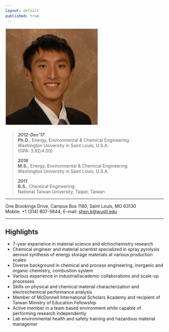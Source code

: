 ```yaml
---
layout: default
published: true
---
```


<img class="profile-picture" src="/pictures/profilePic.png">

>**_2012-Dec&#39;17_**  
>**Ph.D.**, Energy, Environmental &amp; Chemical Engineering                     
>Washington University in Saint Louis, U.S.A.   
>(GPA: 3.92/4.00)
>
>**_2016_**      
>**M.S.**, Energy, Environmental &amp; Chemical Engineering                
>Washington University in Saint Louis, U.S.A. 
>
>**_2011_**  
>**B.S.**, Chemical Engineering                                                               
>National Taiwan University, Taipei, Taiwan

---

One Brookings Drive, Campus Box 1180, Saint Louis, MO 63130  
Mobile: +1 (314) 807-5644; E-mail: [shen.k@wustl.edu](mailto:shen.k@wustl.edu)

---
## Highlights
- 7-year experience in material science and elctrochemistry research
- Chemical engineer and material scientist specialized in spray pyrolysis aerosol synthesis of energy storage materials at various production scales
- Diverse background in chemical and process engineering, inorganic and organic chemistry, combustion system
- Various experience in industrial/academic collaborations and scale-up processes
- Skills on physical and chemical material characterization and electrochemical performance analysis
- Member of McDonnell International Scholars Academy and recipient of Taiwan Ministry of Education Fellowship
- Active member in a team based environment while capable of performing research independently
- Lab environmental health and safety training and hazardous material managemer
